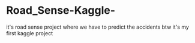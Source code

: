 # Road_Sense-Kaggle-
it's road sense project where we have to predict the accidents btw it's my first kaggle project 

